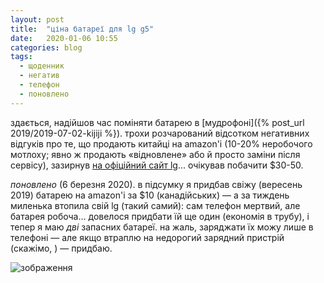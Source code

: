 ```yaml
---
layout: post
title:  "ціна батареї для lg g5"
date:   2020-01-06 10:55
categories: blog
tags: 
  - щоденник
  - негатив
  - телефон
  - поновлено
---
```


здається, надійшов час поміняти батарею в [мудрофоні]({% post_url 2019/2019-07-02-kijiji %}). трохи розчарований відсотком негативних відгуків про те, що продають китайці на amazon'і (10-20% неробочого мотлоху; явно ж продають «відновлене» або й просто заміни після сервісу), зазирнув [на офіційний сайт lg](https://www.lgcanadaparts.com/product/inv_15627323)… очікував побачити $30-50.

*поновлено* (6 березня 2020). в підсумку я придбав свіжу (вересень 2019) батарею на amazon'і за $10 (канадійських) — а за тиждень миленька втопила свій lg (такий самий): сам телефон мертвий, але батарея робоча… довелося придбати їй ще один (економія в трубу), і тепер я маю _дві_ запасних батареї. на жаль, заряджати їх можу лише в телефоні — але якщо втраплю на недорогий зарядний пристрій (скажімо, ) — придбаю.

![зображення](/assets/images/2020/2020-01-06-lg_battery.jpg)
